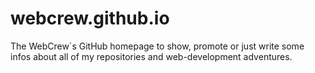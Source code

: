 # webcrew.github.io
The WebCrew`s GitHub homepage to show, promote or just write some infos about all of my repositories and web-development adventures.
